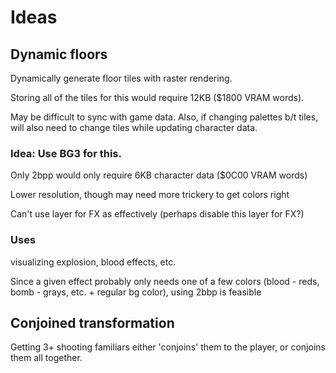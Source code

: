# Ideas

## Dynamic floors
Dynamically generate floor tiles with raster rendering.

Storing all of the tiles for this would require 12KB ($1800 VRAM words).

May be difficult to sync with game data. Also, if changing palettes b/t tiles,
will also need to change tiles while updating character data.

### Idea: Use BG3 for this.
Only 2bpp would only require 6KB character data ($0C00 VRAM words)

Lower resolution, though may need more trickery to get colors right

Can't use layer for FX as effectively (perhaps disable this layer for FX?)

### Uses
visualizing explosion, blood effects, etc.

Since a given effect probably only needs one of a few colors
(blood - reds, bomb - grays, etc. + regular bg color), using 2bbp is feasible

## Conjoined transformation

Getting 3+ shooting familiars either 'conjoins' them to the player, or conjoins
them all together.